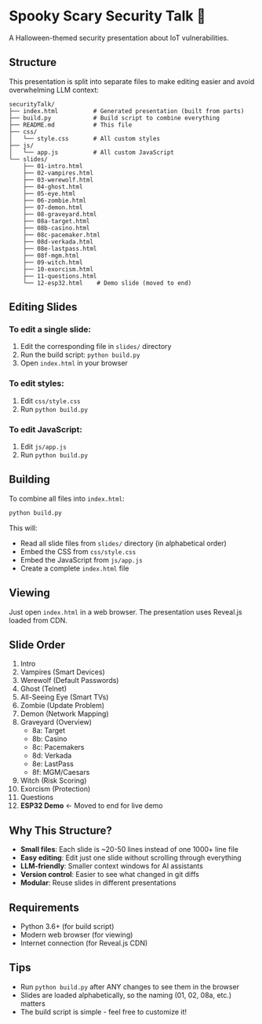 # Spooky Scary Security Talk 🎃

A Halloween-themed security presentation about IoT vulnerabilities.

## Structure

This presentation is split into separate files to make editing easier and avoid overwhelming LLM context:

```
securityTalk/
├── index.html          # Generated presentation (built from parts)
├── build.py            # Build script to combine everything
├── README.md           # This file
├── css/
│   └── style.css       # All custom styles
├── js/
│   └── app.js          # All custom JavaScript
└── slides/
    ├── 01-intro.html
    ├── 02-vampires.html
    ├── 03-werewolf.html
    ├── 04-ghost.html
    ├── 05-eye.html
    ├── 06-zombie.html
    ├── 07-demon.html
    ├── 08-graveyard.html
    ├── 08a-target.html
    ├── 08b-casino.html
    ├── 08c-pacemaker.html
    ├── 08d-verkada.html
    ├── 08e-lastpass.html
    ├── 08f-mgm.html
    ├── 09-witch.html
    ├── 10-exorcism.html
    ├── 11-questions.html
    └── 12-esp32.html    # Demo slide (moved to end)
```

## Editing Slides

### To edit a single slide:
1. Edit the corresponding file in `slides/` directory
2. Run the build script: `python build.py`
3. Open `index.html` in your browser

### To edit styles:
1. Edit `css/style.css`
2. Run `python build.py`

### To edit JavaScript:
1. Edit `js/app.js`
2. Run `python build.py`

## Building

To combine all files into `index.html`:

```bash
python build.py
```

This will:
- Read all slide files from `slides/` directory (in alphabetical order)
- Embed the CSS from `css/style.css`
- Embed the JavaScript from `js/app.js`
- Create a complete `index.html` file

## Viewing

Just open `index.html` in a web browser. The presentation uses Reveal.js loaded from CDN.

## Slide Order

1. Intro
2. Vampires (Smart Devices)
3. Werewolf (Default Passwords)
4. Ghost (Telnet)
5. All-Seeing Eye (Smart TVs)
6. Zombie (Update Problem)
7. Demon (Network Mapping)
8. Graveyard (Overview)
   - 8a: Target
   - 8b: Casino
   - 8c: Pacemakers
   - 8d: Verkada
   - 8e: LastPass
   - 8f: MGM/Caesars
9. Witch (Risk Scoring)
10. Exorcism (Protection)
11. Questions
12. **ESP32 Demo** ← Moved to end for live demo

## Why This Structure?

- **Small files**: Each slide is ~20-50 lines instead of one 1000+ line file
- **Easy editing**: Edit just one slide without scrolling through everything
- **LLM-friendly**: Smaller context windows for AI assistants
- **Version control**: Easier to see what changed in git diffs
- **Modular**: Reuse slides in different presentations

## Requirements

- Python 3.6+ (for build script)
- Modern web browser (for viewing)
- Internet connection (for Reveal.js CDN)

## Tips

- Run `python build.py` after ANY changes to see them in the browser
- Slides are loaded alphabetically, so the naming (01, 02, 08a, etc.) matters
- The build script is simple - feel free to customize it!
